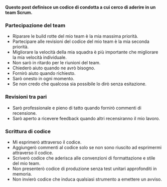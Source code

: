**Questo post definisce un codice di condotta a cui cerco di aderire in un team Scrum.**

### Partecipazione del team
- Riparare le build rotte del mio team è la mia massima priorità.
- Partecipare alle revisioni del codice del mio team è la mia seconda priorità.
- Migliorare la velocità della mia squadra è più importante che migliorare la mia velocità individuale.
- Non sarò in ritardo per le riunioni del team.
- Chiederò aiuto quando ne avrò bisogno.
- Fornirò aiuto quando richiesto.
- Sarò onesto in ogni momento.
- Se non credo che qualcosa sia possibile lo dirò senza esitazione.
### Revisioni tra pari
- Sarò professionale e pieno di tatto quando fornirò commenti di recensione.
- Sarò aperto a ricevere feedback quando altri recensiranno il mio lavoro.
### Scrittura di codice
- Mi esprimerò attraverso il codice.
- Aggiungerò commenti al codice solo se non sono riuscito ad esprimermi attraverso il codice.
- Scriverò codice che aderisca alle convenzioni di formattazione e stile del mio team.
- Non presenterò codice di produzione senza test unitari approfonditi in memoria.
- Non invierò codice che induca qualsiasi strumento a emettere un avviso.